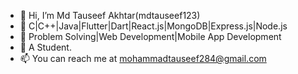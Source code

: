 - 👋 Hi, I’m Md Tauseef Akhtar(mdtauseef123)
- 👀 C|C++|Java|Flutter|Dart|React.js|MongoDB|Express.js|Node.js
- 🌱 Problem Solving|Web Development|Mobile App Development
- 💞️ A Student.
- 📫 You can reach me at mohammadtauseef284@gmail.com

<!---
mdtauseef123/mdtauseef123 is a ✨ special ✨ repository because its `README.md` (this file) appears on your GitHub profile.
You can click the Preview link to take a look at your changes.
--->
